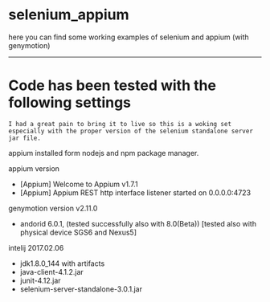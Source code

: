 # selenium_appium

here you can find some working examples of selenium and appium (with genymotion) 

------------------
# Code has been tested with the following settings
```
I had a great pain to bring it to live so this is a woking set
especially with the proper version of the selenium standalone server jar file.
```

appium installed form nodejs and npm package manager.

appium version
+ [Appium] Welcome to Appium v1.7.1
+ [Appium] Appium REST http interface listener started on 0.0.0.0:4723

genymotion version
v2.11.0
+ andorid 6.0.1, (tested successfully also with 8.0(Beta))
[tested also with physical device SGS6 and Nexus5]

intelij 2017.02.06  
+ jdk1.8.0_144
with artifacts
+ java-client-4.1.2.jar
+ junit-4.12.jar
+ selenium-server-standalone-3.0.1.jar
